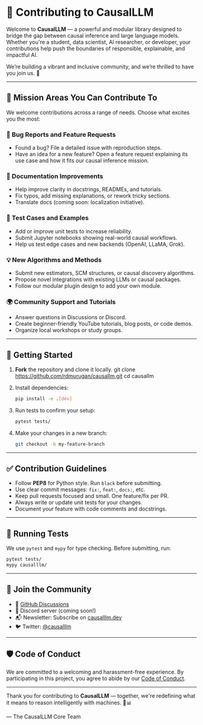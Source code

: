 # 🤝 Contributing to CausalLLM

Welcome to **CausalLLM** — a powerful and modular library designed to bridge the gap between causal inference and large language models. Whether you're a student, data scientist, AI researcher, or developer, your contributions help push the boundaries of responsible, explainable, and impactful AI.

We’re building a vibrant and inclusive community, and we’re thrilled to have you join us. 🚀

---

## 🌟 Mission Areas You Can Contribute To

We welcome contributions across a range of needs. Choose what excites you the most:

### 🐛 Bug Reports and Feature Requests

* Found a bug? File a detailed issue with reproduction steps.
* Have an idea for a new feature? Open a feature request explaining its use case and how it fits our causal inference mission.

### 📝 Documentation Improvements

* Help improve clarity in docstrings, READMEs, and tutorials.
* Fix typos, add missing explanations, or rework tricky sections.
* Translate docs (coming soon: localization initiative).

### 🧪 Test Cases and Examples

* Add or improve unit tests to increase reliability.
* Submit Jupyter notebooks showing real-world causal workflows.
* Help us test edge cases and new backends (OpenAI, LLaMA, Grok).

### 💡 New Algorithms and Methods

* Submit new estimators, SCM structures, or causal discovery algorithms.
* Propose novel integrations with existing LLMs or causal packages.
* Follow our modular plugin design to add your own module.

### 🌍 Community Support and Tutorials

* Answer questions in Discussions or Discord.
* Create beginner-friendly YouTube tutorials, blog posts, or code demos.
* Organize local workshops or study groups.

---

## 📌 Getting Started

1. **Fork** the repository and clone it locally.
git clone https://github.com/rdmurugan/causallm.git
cd causallm

3. Install dependencies:

   ```bash
   pip install -e .[dev]
   ```
4. Run tests to confirm your setup:

   ```bash
   pytest tests/
   ```
5. Make your changes in a new branch:

   ```bash
   git checkout -b my-feature-branch
   ```

---

## ✅ Contribution Guidelines

* Follow **PEP8** for Python style. Run `black` before submitting.
* Use clear commit messages: `fix:`, `feat:`, `docs:`, etc.
* Keep pull requests focused and small. One feature/fix per PR.
* Always write or update unit tests for your changes.
* Document your feature with code comments and docstrings.

---

## 🧪 Running Tests

We use `pytest` and `mypy` for type checking. Before submitting, run:

```bash
pytest tests/
mypy causalllm/
```

---

## 💬 Join the Community

* 📣 [GitHub Discussions](https://github.com/rdmurugan/causalllm/discussions)
* 💬 Discord server (coming soon!)
* 📬 Newsletter: Subscribe on [causalllm.dev](https://causalllm.dev)
* 🐦 Twitter: [@causalllm](https://twitter.com/causalllm)

---

## 🛡️ Code of Conduct

We are committed to a welcoming and harassment-free experience. By participating in this project, you agree to abide by our [Code of Conduct](CODE_OF_CONDUCT.md).

---

Thank you for contributing to **CausalLLM** — together, we're redefining what it means to reason intelligently with machines. 🧠📊

— The CausalLLM Core Team
